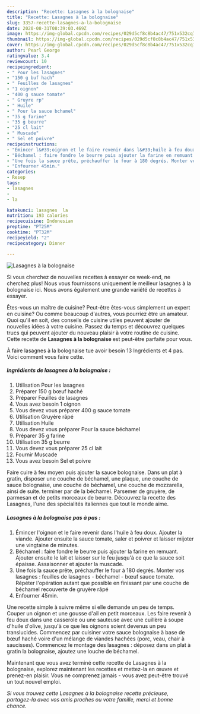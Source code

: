 ```yaml
---
description: "Recette: Lasagnes à la bolognaise"
title: "Recette: Lasagnes à la bolognaise"
slug: 3357-recette-lasagnes-a-la-bolognaise
date: 2020-08-31T08:39:03.469Z
image: https://img-global.cpcdn.com/recipes/029d5cf8c8b4ac47/751x532cq70/lasagnes-a-la-bolognaise-photo-principale-de-la-recette.jpg
thumbnail: https://img-global.cpcdn.com/recipes/029d5cf8c8b4ac47/751x532cq70/lasagnes-a-la-bolognaise-photo-principale-de-la-recette.jpg
cover: https://img-global.cpcdn.com/recipes/029d5cf8c8b4ac47/751x532cq70/lasagnes-a-la-bolognaise-photo-principale-de-la-recette.jpg
author: Pearl George
ratingvalue: 3.4
reviewcount: 10
recipeingredient:
- " Pour les lasagnes"
- "150 g buf hach"
- " Feuilles de lasagnes"
- "1 oignon"
- "400 g sauce tomate"
- " Gruyre rp"
- " Huile"
- " Pour la sauce bchamel"
- "35 g farine"
- "35 g beurre"
- "25 cl lait"
- " Muscade"
- " Sel et poivre"
recipeinstructions:
- "Émincer l&#39;oignon et le faire revenir dans l&#39;huile à feu doux. Ajouter la viande. Ajouter ensuite la sauce tomate, saler et poivrer et laisser mijoter une vingtaine de minutes."
- "Béchamel : faire fondre le beurre puis ajouter la farine en remuant. Ajouter ensuite le lait et laisser sur le feu jusqu&#39;à ce que la sauce soit épaisse. Assaisonner et ajouter la muscade."
- "Une fois la sauce prête, préchauffer le four à 180 degrés. Monter vos lasagnes : feuilles de lasagnes - béchamel - bœuf sauce tomate. Répéter l&#39;opération autant que possible en finissant par une couche de béchamel recouverte de gruyère râpé"
- "Enfourner 45min."
categories:
- Resep
tags:
- lasagnes
- 
- la

katakunci: lasagnes  la 
nutrition: 193 calories
recipecuisine: Indonesian
preptime: "PT25M"
cooktime: "PT32M"
recipeyield: "2"
recipecategory: Dinner

---
```



![Lasagnes à la bolognaise](https://img-global.cpcdn.com/recipes/029d5cf8c8b4ac47/751x532cq70/lasagnes-a-la-bolognaise-photo-principale-de-la-recette.jpg)

Si vous cherchez de nouvelles recettes à essayer ce week-end, ne cherchez plus! Nous vous fournissons uniquement le meilleur lasagnes à la bolognaise ici. Nous avons également une grande variété de recettes à essayer.

Êtes-vous un maître de cuisine? Peut-être êtes-vous simplement un expert en cuisine? Ou comme beaucoup d'autres, vous pourriez être un amateur. Quoi qu'il en soit, des conseils de cuisine utiles peuvent ajouter de nouvelles idées à votre cuisine. Passez du temps et découvrez quelques trucs qui peuvent ajouter du nouveau plaisir à votre routine de cuisine. Cette recette de <strong> Lasagnes à la bolognaise </strong> est peut-être parfaite pour vous.

<!--inarticleads1-->

À faire lasagnes à la bolognaise tue avoir besoin 13 Ingrédients et 4 pas. Voici comment vous faire cette.

##### Ingrédients de lasagnes à la bolognaise :

1. Utilisation  Pour les lasagnes
1. Préparer 150 g bœuf haché
1. Préparer  Feuilles de lasagnes
1. Vous avez besoin 1 oignon
1. Vous devez vous préparer 400 g sauce tomate
1. Utilisation  Gruyère râpé
1. Utilisation  Huile
1. Vous devez vous préparer  Pour la sauce béchamel
1. Préparer 35 g farine
1. Utilisation 35 g beurre
1. Vous devez vous préparer 25 cl lait
1. Fournir  Muscade
1. Vous avez besoin  Sel et poivre


Faire cuire à feu moyen puis ajouter la sauce bolognaise. Dans un plat à gratin, disposer une couche de béchamel, une plaque, une couche de sauce bolognaise, une couche de béchamel, une couche de mozzarella, ainsi de suite. terminer par de la béchamel. Parsemer de gruyère, de parmesan et de petits morceaux de beurre. Découvrez la recette des Lasagnes, l&#39;une des spécialités italiennes que tout le monde aime. 

<!--inarticleads2-->

##### Lasagnes à la bolognaise pas à pas :

1. Émincer l&#39;oignon et le faire revenir dans l&#39;huile à feu doux. Ajouter la viande. Ajouter ensuite la sauce tomate, saler et poivrer et laisser mijoter une vingtaine de minutes.
1. Béchamel : faire fondre le beurre puis ajouter la farine en remuant. Ajouter ensuite le lait et laisser sur le feu jusqu&#39;à ce que la sauce soit épaisse. Assaisonner et ajouter la muscade.
1. Une fois la sauce prête, préchauffer le four à 180 degrés. Monter vos lasagnes : feuilles de lasagnes - béchamel - bœuf sauce tomate. Répéter l&#39;opération autant que possible en finissant par une couche de béchamel recouverte de gruyère râpé
1. Enfourner 45min.


Une recette simple à suivre même si elle demande un peu de temps. Couper un oignon et une gousse d&#39;ail en petit morceaux. Les faire revenir à feu doux dans une casserole ou une sauteuse avec une cuillère à soupe d&#39;huile d&#39;olive, jusqu&#39;à ce que les oignons soient devenus un peu translucides. Commencez par cuisiner votre sauce bolognaise à base de bœuf haché voire d&#39;un mélange de viandes hachées (porc, veau, chair à saucisses). Commencez le montage des lasagnes : déposez dans un plat à gratin la bolognaise, ajoutez une louche de béchamel. 

<!--inarticleads1-->

<p>
Maintenant que vous avez terminé cette recette de Lasagnes à la bolognaise, explorez maintenant les recettes et mettez-la en œuvre et prenez-en plaisir. Vous ne comprenez jamais - vous avez peut-être trouvé un tout nouvel emploi.
</p>

<p>
<i>Si vous trouvez cette Lasagnes à la bolognaise recette précieuse, partagez-la avec vos amis proches ou votre famille, merci et bonne chance.</i>
</p>
